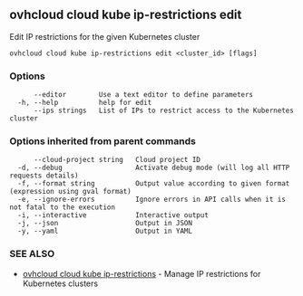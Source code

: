 ## ovhcloud cloud kube ip-restrictions edit

Edit IP restrictions for the given Kubernetes cluster

```
ovhcloud cloud kube ip-restrictions edit <cluster_id> [flags]
```

### Options

```
      --editor        Use a text editor to define parameters
  -h, --help          help for edit
      --ips strings   List of IPs to restrict access to the Kubernetes cluster
```

### Options inherited from parent commands

```
      --cloud-project string   Cloud project ID
  -d, --debug                  Activate debug mode (will log all HTTP requests details)
  -f, --format string          Output value according to given format (expression using gval format)
  -e, --ignore-errors          Ignore errors in API calls when it is not fatal to the execution
  -i, --interactive            Interactive output
  -j, --json                   Output in JSON
  -y, --yaml                   Output in YAML
```

### SEE ALSO

* [ovhcloud cloud kube ip-restrictions](ovhcloud_cloud_kube_ip-restrictions.md)	 - Manage IP restrictions for Kubernetes clusters

